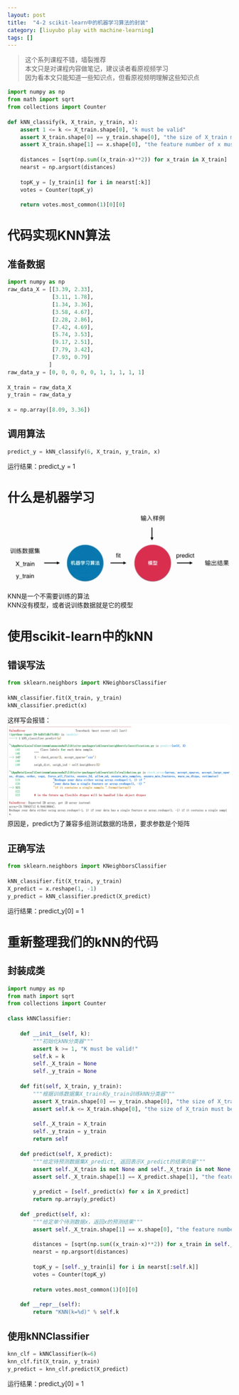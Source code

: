 ```yaml
---
layout: post
title:  "4-2 scikit-learn中的机器学习算法的封装"
category: [liuyubo play with machine-learning]
tags: []
---
```


> 这个系列课程不错，墙裂推荐  
> 本文只是对课程内容做笔记，建议读者看原视频学习  
> 因为看本文只能知道一些知识点，但看原视频明理解这些知识点  

```python
import numpy as np
from math import sqrt
from collections import Counter

def kNN_classify(k, X_train, y_train, x):
    assert 1 <= k <= X_train.shape[0], "k must be valid"
    assert X_train.shape[0] == y_train.shape[0], "the size of X_train must equal to the size of y_train"
    assert X_train.shape[1] == x.shape[0], "the feature number of x must be equal to X_train"

    distances = [sqrt(np.sum((x_train-x)**2)) for x_train in X_train]
    nearst = np.argsort(distances)

    topK_y = [y_train[i] for i in nearst[:k]]
    votes = Counter(topK_y)

    return votes.most_common(1)[0][0]
```

<!-- more -->

# 代码实现KNN算法

## 准备数据

```python
import numpy as np
raw_data_X = [[3.39, 2.33],
              [3.11, 1.78],
              [1.34, 3.36],
              [3.58, 4.67],
              [2.28, 2.86],
              [7.42, 4.69],
              [5.74, 3.53],
              [9.17, 2.51],
              [7.79, 3.42],
              [7.93, 0.79]
             ]
raw_data_y = [0, 0, 0, 0, 0, 1, 1, 1, 1, 1]

X_train = raw_data_X
y_train = raw_data_y

x = np.array([8.09, 3.36])
```

## 调用算法

```python
predict_y = kNN_classify(6, X_train, y_train, x)
```
运行结果：predict_y = 1

# 什么是机器学习

![](\images\2019\23.png)

KNN是一个不需要训练的算法  
KNN没有模型，或者说训练数据就是它的模型

# 使用scikit-learn中的kNN

## 错误写法

```python
from sklearn.neighbors import KNeighborsClassifier

kNN_classifier.fit(X_train, y_train)
kNN_classifier.predict(x)
```

这样写会报错：
![](\images\2019\24.png)
原因是，predict为了兼容多组测试数据的场景，要求参数是个矩阵

## 正确写法

```python
from sklearn.neighbors import KNeighborsClassifier

kNN_classifier.fit(X_train, y_train)
X_predict = x.reshape(1, -1)
y_predict = kNN_classifier.predict(X_predict)
```
运行结果：predict_y[0] = 1

# 重新整理我们的kNN的代码

## 封装成类

```python
import numpy as np
from math import sqrt
from collections import Counter

class kNNClassifier:

    def __init__(self, k):
        """初始化kNN分类器"""
        assert k >= 1, "K must be valid!"
        self.k = k
        self._X_train = None
        self._y_train = None

    def fit(self, X_train, y_train):
        """根据训练数据集X_train和y_train训练kNN分类器"""
        assert X_train.shape[0] == y_train.shape[0], "the size of X_train must equal to the size of y_train"
        assert self.k <= X_train.shape[0], "the size of X_train must be at least k"

        self._X_train = X_train
        self._y_train = y_train
        return self

    def predict(self, X_predict):
        """给定待预测数据集X_predict, 返回表示X_predict的结果向量"""
        assert self._X_train is not None and self._X_train is not None, "must fit before predict"
        assert self._X_train.shape[1] == X_predict.shape[1], "the feature number of X_predict must be equal to X_train"

        y_predict = [self._predict(x) for x in X_predict]
        return np.array(y_predict)

    def _predict(self, x):
        """给定单个待测数据x，返回x的预测结果"""
        assert self._X_train.shape[1] == x.shape[0], "the feature number of x must be equal to X_train"

        distances = [sqrt(np.sum((x_train-x)**2)) for x_train in self._X_train]
        nearst = np.argsort(distances)

        topK_y = [self._y_train[i] for i in nearst[:self.k]]
        votes = Counter(topK_y)

        return votes.most_common(1)[0][0]

    def __repr__(self):
        return "KNN(k=%d)" % self.k
```

## 使用kNNClassifier

```python
knn_clf = kNNClassifier(k=6)
knn_clf.fit(X_train, y_train)
y_predict = knn_clf.predict(X_predict)
```
运行结果：predict_y[0] = 1
